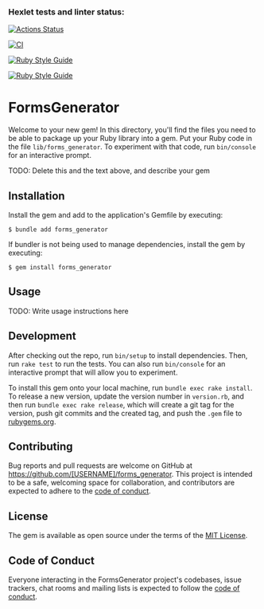 ### Hexlet tests and linter status:
[![Actions Status](https://github.com/ragmay/rails-project-63/workflows/hexlet-check/badge.svg)](https://github.com/ragmay/rails-project-63/actions)

[![CI](https://github.com/ragmay/rails-project-63/actions/workflows/master.yml/badge.svg)](https://github.com/ragmay/rails-project-63/actions/workflows/master.yml)

[![Ruby Style Guide](https://img.shields.io/badge/code_style-rubocop-brightgreen.svg)](https://github.com/rubocop/rubocop)

[![Ruby Style Guide](https://img.shields.io/badge/code_style-community-brightgreen.svg)](https://rubystyle.guide)

# FormsGenerator

Welcome to your new gem! In this directory, you'll find the files you need to be able to package up your Ruby library into a gem. Put your Ruby code in the file `lib/forms_generator`. To experiment with that code, run `bin/console` for an interactive prompt.

TODO: Delete this and the text above, and describe your gem

## Installation

Install the gem and add to the application's Gemfile by executing:

    $ bundle add forms_generator

If bundler is not being used to manage dependencies, install the gem by executing:

    $ gem install forms_generator

## Usage

TODO: Write usage instructions here

## Development

After checking out the repo, run `bin/setup` to install dependencies. Then, run `rake test` to run the tests. You can also run `bin/console` for an interactive prompt that will allow you to experiment.

To install this gem onto your local machine, run `bundle exec rake install`. To release a new version, update the version number in `version.rb`, and then run `bundle exec rake release`, which will create a git tag for the version, push git commits and the created tag, and push the `.gem` file to [rubygems.org](https://rubygems.org).

## Contributing

Bug reports and pull requests are welcome on GitHub at https://github.com/[USERNAME]/forms_generator. This project is intended to be a safe, welcoming space for collaboration, and contributors are expected to adhere to the [code of conduct](https://github.com/[USERNAME]/forms_generator/blob/master/CODE_OF_CONDUCT.md).

## License

The gem is available as open source under the terms of the [MIT License](https://opensource.org/licenses/MIT).

## Code of Conduct

Everyone interacting in the FormsGenerator project's codebases, issue trackers, chat rooms and mailing lists is expected to follow the [code of conduct](https://github.com/[USERNAME]/forms_generator/blob/master/CODE_OF_CONDUCT.md).
